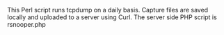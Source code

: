 This Perl script runs tcpdump on a daily basis.
Capture files are saved locally and uploaded to a server using Curl.
The server side PHP script is rsnooper.php
